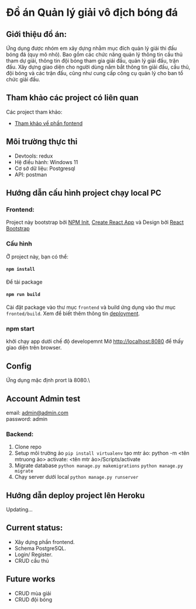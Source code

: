 # Đồ án Quản lý giải vô địch bóng đá
## Giới thiệu đồ án: 
Ứng dụng được nhóm em xây dựng nhằm mục đích quản lý giải thi đấu bóng đá (quy mô nhỏ). Bao gồm các chức năng quản lý thông tin cầu thủ tham dự giải, thông tin đội bỏng tham gia giải đấu, quản lý giải đấu, trận đấu. Xây dựng giao diện cho người dùng nắm bắt thông tin giải đấu, cầu thủ, đội bóng và các trận đấu, cũng như cung cấp công cụ quản lý cho ban tổ chức giải đấu. 
## Tham khảo các project có liên quan
Các project tham khảo:
- [Tham khảo về phần fontend](https://www.youtube.com/watch?v=pl8s9aRRZL8)
## Môi trường thực thi
- Devtools: redux
- Hệ điều hành: Windows 11
- Cơ sở dữ liệu: Postgresql
- API: postman

## Hướng dẫn cấu hình project chạy local PC
### Frontend:
Project này bootstrap bởi [NPM Init](https://docs.npmjs.com/cli/v8/commands/npm-init), [Create React App](https://github.com/facebook/create-react-app) và Design bởi [React Bootstrap](https://react-bootstrap.github.io/)
### Cấu hình
Ở project này, bạn có thể:
#### `npm install`
Để tải package
#### `npm run build`
Cài đặt package vào thư mục `frontend` và build ứng dụng vào thư mục `fronted/build`. 
Xem để biết thêm thông tin [deployment](https://facebook.github.io/create-react-app/docs/deployment).
### npm start
khởi chạy app dưới chế độ developemnt
Mở [http://localhost:8080](http://localhost:8080) để thấy giao diện trên browser.
## Config
Ứng dụng mặc định prort là 8080.\

## Account Admin test
email: admin@admin.com \
password: admin
### Backend:
1. Clone repo 
2. Setup môi trường ảo
 `pip install virtualenv` tạo mtr ảo: python -m <tên mtruong ảo> activate: <tên mtr ảo>/Scripts/activate
3. Migrate database
 `python manage.py makemigrations`
 `python manage.py migrate`
4. Chạy server dưới local
 `python manage.py runserver`
## Hướng dẫn deploy project lên Heroku
Updating...
## Current status:
- Xây dựng phần frontend.
- Schema PostgreSQL.
- Login/ Register.
- CRUD cầu thủ
## Future works
- CRUD mùa giải 
- CRUD đội bóng